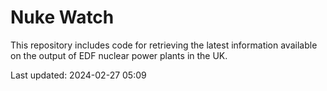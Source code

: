 # Nuke Watch

This repository includes code for retrieving the latest information available on the output of EDF nuclear power plants in the UK.

Last updated: 2024-02-27 05:09
